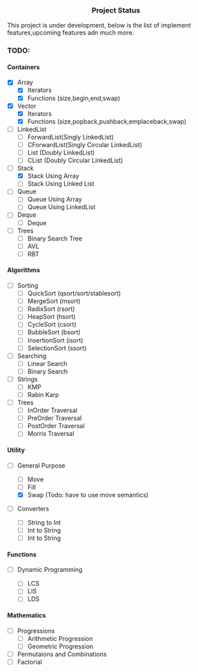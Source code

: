 <h3 align="center"> Project Status</h3>

This project is under development, below is the list of implement features,upcoming features adn much more.

<h3>TODO:</h3>
<h4>Containers</h4>

-   [x] Array
    -   [x] Iterators
    -   [x] Functions (size,begin,end,swap)
-   [x] Vector
    -   [x] Iterators
    -   [x] Functions (size,popback,pushback,emplaceback,swap)
-   [ ] LinkedList
    -   [ ] ForwardList(Singly LinkedList)
    -   [ ] CForwardList(Singly Circular LinkedList)
    -   [ ] List (Doubly LinkedList)
    -   [ ] CList (Doubly Circular LinkedList)
-   [ ] Stack
    -   [x] Stack Using Array
    -   [ ] Stack Using Linked List
-   [ ] Queue
    -   [ ] Queue Using Array
    -   [ ] Queue Using LinkedList
-   [ ] Deque
    -   [ ] Deque
-   [ ] Trees
    -   [ ] Binary Search Tree
    -   [ ] AVL
    -   [ ] RBT

<h4>Algorithms</h4>

-   [ ] Sorting
    -   [ ] QuickSort (qsort/sort/stablesort)
    -   [ ] MergeSort (msort)
    -   [ ] RadixSort (rsort)
    -   [ ] HeapSort (hsort)
    -   [ ] CycleSort (csort)
    -   [ ] BubbleSort (bsort)
    -   [ ] InsertionSort (isort)
    -   [ ] SelectionSort (ssort)
-   [ ] Searching
    -   [ ] Linear Search
    -   [ ] Binary Search
-   [ ] Strings
    -   [ ] KMP
    -   [ ] Rabin Karp
-   [ ] Trees
    -   [ ] InOrder Traversal
    -   [ ] PreOrder Traversal
    -   [ ] PostOrder Traversal
    -   [ ] Morris Traversal

<h4>Utility</h4>

-   [ ] General Purpose

    -   [ ] Move
    -   [ ] Fill
    -   [x] Swap (Todo: have to use move semantics)

-   [ ] Converters
    -   [ ] String to Int
    -   [ ] Int to String
    -   [ ] Int to String

<h4>Functions</h4>

-   [ ] Dynamic Programming

    -   [ ] LCS
    -   [ ] LIS
    -   [ ] LDS

<h4>Mathematics</h4>

-   [ ] Progressions
    -   [ ] Arithmetic Progression
    -   [ ] Geometric Progression
-   [ ] Permutaions and Combinations
-   [ ] Factorial
